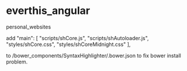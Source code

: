 everthis_angular
================

personal_websites

add 
 "main": [
    "scripts/shCore.js",
    "scripts/shAutoloader.js",
    "styles/shCore.css",
    "styles/shCoreMidnight.css"
  ],
  
  to /bower_components/SyntaxHighlighter/.bower.json to fix bower install problem.
